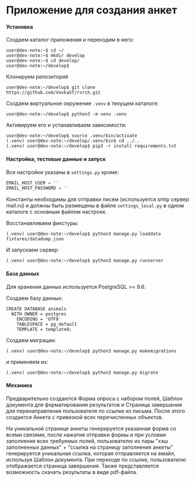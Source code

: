 Приложение для создания анкет
==

#### Установка
Создаем каталог приложения и переходим в него:
```commandline
user@dev-note:~$ cd ~/
user@dev-note:~$ mkdir develop
user@dev-note:~$ cd develop/
user@dev-note:~/develop$ 
```

Клонируем репозиторий
```commandline
user@dev-note:~/develop$ git clone https://github.com/VovkaST/rsrch.git
```

Создаем виртуальное окружение `.venv` в текущем каталоге:
```commandline
user@dev-note:~/develop$ python3 -m venv .venv
```

Активируем его и устанавливаем зависимости:
```commandline
user@dev-note:~/develop$ source .venv/bin/activate 
(.venv) user@dev-note:~/develop/.venv/bin$ cd ../..
(.venv) user@dev-note:~/develop$ pip3 -r install requirements.txt
```

#### Настройка, тестовые данные и запуск
Все настройки указаны в `settings.py` кроме:
```python
EMAIL_HOST_USER = ''
EMAIL_HOST_PASSWORD = ''
```
Константы необходимы для отправки писем (используется smtp сервер mail.ru) и должны быть размещены в файле 
`settings_local.py` в одном каталоге с основным файлом настроек.

Восстанавливаем фикстуры:
```commandline
(.venv) user@dev-note:~/develop$ python3 manage.py loaddata fixtures/datadump.json
```

И запускаем сервер:
```commandline
(.venv) user@dev-note:~/develop$ python3 manage.py runserver
```


#### База данных
Для хранения данных используется PostgreSQL >= 9.6.

Создаем базу данных:
```postgresql
CREATE DATABASE animals
  WITH OWNER = postgres
    ENCODING = 'UTF8'
    TABLESPACE = pg_default
    TEMPLATE = template0;
```

Создаем миграции:
```commandline
(.venv) user@dev-note:~/develop$ python3 manage.py makemigrations
```
и применяем их:
```commandline
(.venv) user@dev-note:~/develop$ python3 manage.py migrate
```


#### Механика
Предварительно создаются Форма опроса с набором полей, Шаблон документа для форматирования результатов и Страница 
завершения для перенаправления пользователя по ссылке из письма. После этого создается Анкета с привязкой всех 
перечисленных объектов.

На уникальной странице анкеты генерируется указанная форма со всеми связями, после нажатия отправки формы и при условии 
заполнения всех требуемых полей, пользователю из пары "хэш заполненных данных" + "ссылка на страницу заполнения анкеты" 
генерируется уникальная ссылка, которая отправляется на емайл, используя Шаблон документа. При переходе по ссылке, 
пользователю отображается страница завершения. Также представляется возможность скачать результаты в виде pdf-файла.

